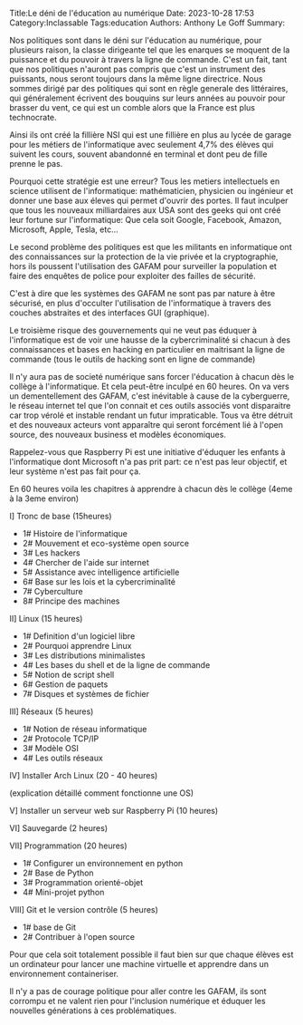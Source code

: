 Title:Le déni de l'éducation au numérique
Date: 2023-10-28 17:53
Category:Inclassable
Tags:education
Authors: Anthony Le Goff
Summary:

Nos politiques sont dans le déni sur l'éducation au numérique, pour plusieurs raison, la classe dirigeante tel que les enarques se moquent de la puissance et du pouvoir à travers la ligne de commande. C'est un fait, tant que nos politiques n'auront pas compris que c'est un instrument des puissants, nous seront toujours dans la même ligne directrice. Nous sommes dirigé par des politiques qui sont en règle generale des littéraires, qui généralement écrivent des bouquins sur leurs années au pouvoir pour brasser du vent, ce qui est un comble alors que la France est plus technocrate.

Ainsi ils ont créé la fillière NSI qui est une fillière en plus au lycée de garage pour les métiers de l'informatique avec seulement 4,7% des élèves qui suivent les cours, souvent abandonné en terminal et dont peu de fille prenne le pas.

Pourquoi cette stratégie est une erreur? Tous les metiers intellectuels en science utilisent de l'informatique: mathématicien, physicien ou ingénieur et donner une base aux éleves qui permet d'ouvrir des portes. Il faut inculper que tous les nouveaux milliardaires aux USA sont des geeks qui ont créé leur fortune sur l'informatique: Que cela soit Google, Facebook, Amazon, Microsoft, Apple, Tesla, etc...

Le second problème des politiques est que les militants en informatique ont des connaissances sur la protection de la vie privée et la cryptographie, hors ils poussent l'utilisation des GAFAM pour surveiller la population et faire des enquêtes de police pour exploiter des failles de sécurité.

C'est à dire que les systèmes des GAFAM ne sont pas par nature à être sécurisé, en plus d'occulter l'utilisation de l'informatique à travers des couches abstraites et des interfaces GUI (graphique).

Le troisième risque des gouvernements qui ne veut pas éduquer à l'informatique est de voir une hausse de la cybercriminalité si chacun à des connaissances et bases en hacking en particulier en maitrisant la ligne de commande (tous le outils de hacking sont en ligne de commande)

Il n'y aura pas de societé numérique sans forcer l'éducation à chacun dès le collège à l'informatique. Et cela peut-être inculpé en 60 heures. On va vers un dementellement des GAFAM, c'est inévitable à cause de la cyberguerre, le réseau internet tel que l'on connait et ces outils associés vont disparaitre car trop vérolé et instable rendant un futur impraticable. Tous va être détruit et des nouveaux acteurs vont apparaître qui seront forcément lié à l'open source, des nouveaux business et modèles économiques.

Rappelez-vous que Raspberry Pi est une initiative d'éduquer les enfants à l'informatique dont Microsoft n'a pas prit part: ce n'est pas leur objectif, et leur système n'est pas fait pour ça.

En 60 heures voila les chapitres à apprendre à chacun dès le collège (4eme à la 3eme environ)

I] Tronc de base (15heures)

* 1# Histoire de l'informatique
* 2# Mouvement et eco-système open source
* 3# Les hackers
* 4# Chercher de l'aide sur internet
* 5# Assistance avec intelligence artificielle
* 6# Base sur les lois et la cybercriminalité
* 7# Cyberculture
* 8# Principe des machines

II] Linux (15 heures)

* 1# Definition d'un logiciel libre
* 2# Pourquoi apprendre Linux
* 3# Les distributions minimalistes
* 4# Les bases du shell et de la ligne de commande
* 5# Notion de script shell
* 6# Gestion de paquets
* 7# Disques et systèmes de fichier

III] Réseaux (5 heures)

* 1# Notion de réseau informatique
* 2# Protocole TCP/IP
* 3# Modèle OSI
* 4# Les outils réseaux

IV] Installer Arch Linux (20 - 40 heures)

(explication détaillé comment fonctionne une OS)

V] Installer un serveur web sur Raspberry Pi (10 heures)

VI] Sauvegarde (2 heures)

VII] Programmation (20 heures)

* 1# Configurer un environnement en python
* 2# Base de Python
* 3# Programmation orienté-objet
* 4# Mini-projet python

VIII] Git et le version contrôle (5 heures)

* 1# base de Git
* 2# Contribuer à l'open source


Pour que cela soit totalement possible il faut bien sur que chaque élèves est un ordinateur pour lancer une machine virtuelle et apprendre dans un environnement containeriser. 

Il n'y a pas de courage politique pour aller contre les GAFAM, ils sont corrompu et ne valent rien pour l'inclusion numérique et éduquer les nouvelles générations à ces problématiques.
